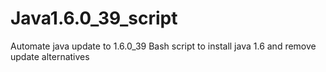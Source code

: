 # Java1.6.0_39_script
Automate java update to 1.6.0_39
Bash script to install java 1.6 and remove update alternatives

